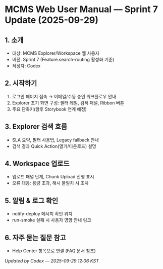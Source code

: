 # MCMS Web User Manual — Sprint 7 Update (2025-09-29)

## 1. 소개
- 대상: MCMS Explorer/Workspace 웹 사용자
- 버전: Sprint 7 (Feature.search-routing 활성화 기준)
- 작성자: Codex

## 2. 시작하기
1. 로그인 페이지 접속 → 이메일/수동 승인 워크플로우 안내
2. Explorer 초기 화면 구성: 필터 레일, 검색 패널, Ribbon 버튼
3. 주요 단축키(향후 Storybook 연계 예정)

## 3. Explorer 검색 흐름
- SLA 요약, 필터 사용법, Legacy fallback 안내
- 검색 결과 Quick Action(열기/다운로드) 설명

## 4. Workspace 업로드
- 업로드 패널 단계, Chunk Upload 진행 표시
- 오류 대응: 용량 초과, 해시 불일치 시 조치

## 5. 알림 & 로그 확인
- notify-deploy 메시지 확인 위치
- run-smoke 실패 시 사용자 영향 안내 링크

## 6. 자주 묻는 질문 참고
- Help Center 항목으로 연결 (FAQ 문서 참조)

*Updated by Codex — 2025-09-29 12:06 KST*
